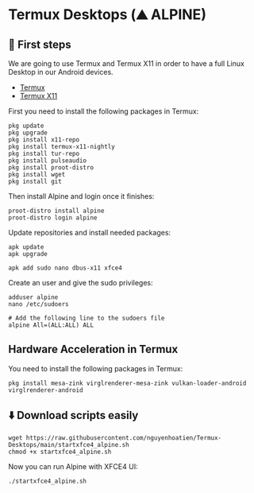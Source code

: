 # Termux Desktops (⛰️ ALPINE)

## 🏁 First steps

We are going to use Termux and Termux X11 in order to have a full Linux Desktop in our Android devices.

- [Termux](https://github.com/termux/termux-app/releases)
- [Termux X11](https://github.com/termux/termux-x11/releases)

First you need to install the following packages in Termux:

```
pkg update
pkg upgrade
pkg install x11-repo
pkg install termux-x11-nightly
pkg install tur-repo
pkg install pulseaudio
pkg install proot-distro
pkg install wget
pkg install git
```

Then install Alpine and login once it finishes:

```
proot-distro install alpine
proot-distro login alpine
```

Update repositories and install needed packages:

```
apk update
apk upgrade

apk add sudo nano dbus-x11 xfce4
```

Create an user and give the sudo privileges:

```
adduser alpine
nano /etc/sudoers

# Add the following line to the sudoers file
alpine All=(ALL:ALL) ALL
```

## Hardware Acceleration in Termux

You need to install the following packages in Termux:

```
pkg install mesa-zink virglrenderer-mesa-zink vulkan-loader-android virglrenderer-android
```

## ⬇️ Download scripts easily

```
wget https://raw.githubusercontent.com/nguyenhoatien/Termux-Desktops/main/startxfce4_alpine.sh
chmod +x startxfce4_alpine.sh
```

Now you can run Alpine with XFCE4 UI:

```
./startxfce4_alpine.sh
```
